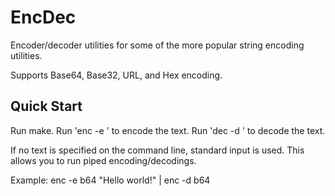 # EncDec

Encoder/decoder utilities for some of the more popular string
encoding utilities.

Supports Base64, Base32, URL, and Hex encoding.

## Quick Start

Run make.  Run 'enc -e <encoding> <text>' to encode the text.  Run 'dec -d <encoding> <text>' to decode the text.

If no text is specified on the command line, standard input is used.  This allows you to run piped encoding/decodings.

Example: enc -e b64 "Hello world!" | enc -d b64